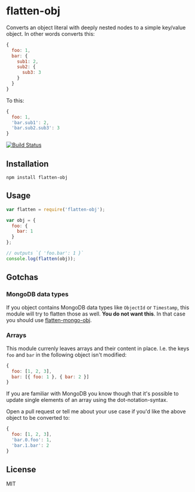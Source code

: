 # flatten-obj

Converts an object literal with deeply nested nodes to a simple
key/value object. In other words converts this:

```js
{
  foo: 1,
  bar: {
    sub1: 2,
    sub2: {
      sub3: 3
    }
  }
}
```

To this:

```js
{
  foo: 1,
  'bar.sub1': 2,
  'bar.sub2.sub3': 3
}
```

[![Build Status](https://travis-ci.org/watson/flatten-obj.png)](https://travis-ci.org/watson/flatten-obj)

## Installation

```
npm install flatten-obj
```

## Usage

```js
var flatten = require('flatten-obj');

var obj = {
  foo: {
    bar: 1
  }
};

// outputs `{ 'foo.bar': 1 }`
console.log(flatten(obj));
```

## Gotchas

### MongoDB data types

If you object contains MongoDB data types like `ObjectId` or
`Timestamp`, this module will try to flatten those as well. **You do not
want this**. In that case you should use
[flatten-mongo-obj](https://github.com/watson/flatten-mongo-obj).

### Arrays

This module currenly leaves arrays and their content in place. I.e. the
keys `foo` and `bar` in the following object isn't modified:

```js
{
  foo: [1, 2, 3],
  bar: [{ foo: 1 }, { bar: 2 }]
}
```

If you are familiar with MongoDB you know though that it's possible to
update single elements of an array using the dot-notation-syntax.

Open a pull request or tell me about your use case if you'd like the
above object to be converted to:

```js
{
  foo: [1, 2, 3],
  'bar.0.foo': 1,
  'bar.1.bar': 2
}
```

## License

MIT
